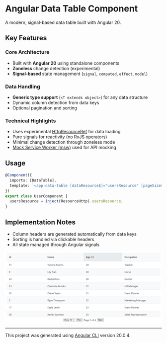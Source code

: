 # Angular Data Table Component

A modern, signal-based data table built with Angular 20.

## Key Features

### Core Architecture

- Built with **Angular 20** using standalone components
- **Zoneless** change detection (experimental)
- **Signal-based** state management (`signal`, `computed`, `effect`, `model`)

### Data Handling

- **Generic type support** (`<T extends object>`) for any data structure
- Dynamic column detection from data keys
- Optional pagination and sorting

### Technical Highlights

- Uses experimental [HttpResourceRef](https://angular.dev/guide/http/http-resource) for data loading
- Pure signals for reactivity (no RxJS operators)
- Minimal change detection through zoneless mode
- [Mock Service Worker (msw)](https://mswjs.io/) used for API mocking

## Usage

```typescript
@Component({
  imports: [DataTable],
  template: `<app-data-table [dataResource$]="usersResource" [pageSize$]="10" />`,
})
export class UserComponent {
  usersResource = inject(ResourceHttp).usersResource;
}
```

## Implementation Notes

- Column headers are generated automatically from data keys
- Sorting is handled via clickable headers
- All state managed through Angular signals

![DataTable screenshot](./data-table-screenshot.png)

---

This project was generated using [Angular CLI](https://github.com/angular/angular-cli) version 20.0.4.
